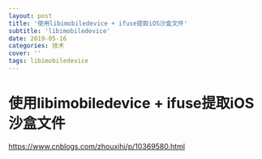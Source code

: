 ```yaml
---
layout: post
title: '使用libimobiledevice + ifuse提取iOS沙盒文件'
subtitle: 'libimobiledevice'
date: 2019-05-16
categories: 技术
cover: ''
tags: libimobiledevice 
---
```



# 使用libimobiledevice + ifuse提取iOS沙盒文件
<a href="https://www.cnblogs.com/zhouxihi/p/10369580.html" target="_blank">https://www.cnblogs.com/zhouxihi/p/10369580.html</a>

